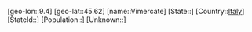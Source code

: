 ﻿---
location: [45.62,9.4]
type: City
tags:
- geo/City


SpocWebEntityId: 35311
isDeleted: false
confidential: public

---
[geo-lon::9.4]
[geo-lat::45.62]
[name::Vimercate]
[State::]
[Country::[Italy](geo/Continent/Europe/Italy.md)]
[StateId::]
[Population::]
[Unknown::]

